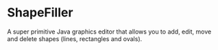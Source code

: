 # ShapeFiller

A super primitive Java graphics editor that allows you to add, edit, move and delete shapes (lines, rectangles and ovals).
